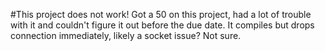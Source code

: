 #This project does not work!
Got a 50 on this project, had a lot of trouble with it and couldn't figure it out before the due date.
It compiles but drops connection immediately, likely a socket issue? Not sure.
